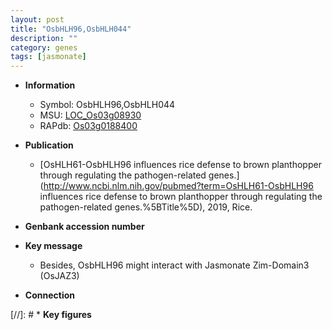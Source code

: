 ```yaml
---
layout: post
title: "OsbHLH96,OsbHLH044"
description: ""
category: genes
tags: [jasmonate]
---
```


* **Information**  
    + Symbol: OsbHLH96,OsbHLH044  
    + MSU: [LOC_Os03g08930](http://rice.uga.edu/cgi-bin/ORF_infopage.cgi?orf=LOC_Os03g08930)  
    + RAPdb: [Os03g0188400](http://rapdb.dna.affrc.go.jp/viewer/gbrowse_details/irgsp1?name=Os03g0188400)  

* **Publication**  
    + [OsHLH61-OsbHLH96 influences rice defense to brown planthopper through regulating the pathogen-related genes.](http://www.ncbi.nlm.nih.gov/pubmed?term=OsHLH61-OsbHLH96 influences rice defense to brown planthopper through regulating the pathogen-related genes.%5BTitle%5D), 2019, Rice.

* **Genbank accession number**  

* **Key message**  
    + Besides, OsbHLH96 might interact with Jasmonate Zim-Domain3 (OsJAZ3)

* **Connection**  

[//]: # * **Key figures**  


